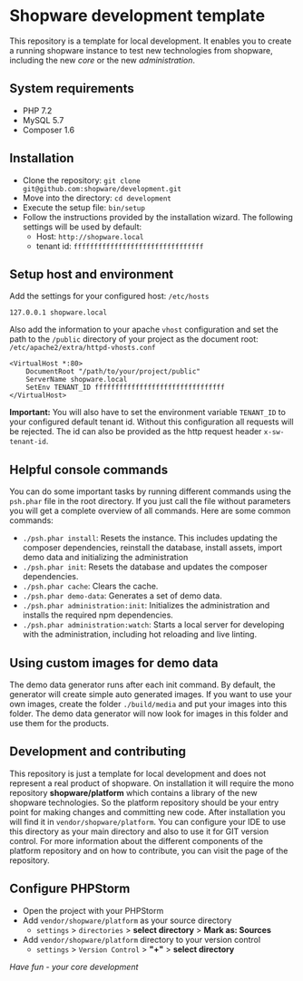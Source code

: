 # Shopware development template
This repository is a template for local development. It enables you to create a running shopware instance to test new technologies from shopware, including the new *core* or the new *administration*. 

## System requirements
* PHP 7.2
* MySQL 5.7
* Composer 1.6

## Installation
* Clone the repository: `git clone git@github.com:shopware/development.git`
* Move into the directory: `cd development`
* Execute the setup file: `bin/setup`
* Follow the instructions provided by the installation wizard. The following settings will be used by default:
    * Host: `http://shopware.local`
    * tenant id: `ffffffffffffffffffffffffffffffff`


## Setup host and environment
Add the settings for your configured host: `/etc/hosts` 
```
127.0.0.1 shopware.local
```

Also add the information to your apache `vhost` configuration and set the path to the `/public` directory of your project as the document root: `/etc/apache2/extra/httpd-vhosts.conf`

```
<VirtualHost *:80>
    DocumentRoot "/path/to/your/project/public"
    ServerName shopware.local
    SetEnv TENANT_ID ffffffffffffffffffffffffffffffff
</VirtualHost>
```
**Important:** You will also have to set the environment variable `TENANT_ID` to your configured default tenant id. Without this configuration all requests will be rejected. The id can also be provided as the http request header `x-sw-tenant-id`.


## Helpful console commands
You can do some important tasks by running different commands using the `psh.phar` file in the root directory. If you just call the file without parameters you will get a complete overview of all commands. Here are some common commands:

* `./psh.phar install`: Resets the instance. This includes updating the composer dependencies, reinstall the database, install assets, import demo data and initializing the administration
* `./psh.phar init`: Resets the database and updates the composer dependencies.
* `./psh.phar cache`: Clears the cache.
* `./psh.phar demo-data`: Generates a set of demo data.
* `./psh.phar administration:init`: Initializes the administration and installs the required npm dependencies.
* `./psh.phar administration:watch`: Starts a local server for developing with the administration, including hot reloading and live linting.


## Using custom images for demo data
The demo data generator runs after each init command. By default, the generator will create simple auto generated images. If you want to use your own images, create the folder `./build/media` and put your images into this folder. The demo data generator will now look for images in this folder and use them for the products.


## Development and contributing
This repository is just a template for local development and does not represent a real product of shopware. On installation it will require the mono repository **shopware/platform** which contains a library of the new shopware technologies. So the platform repository should be your entry point for making changes and committing new code. After installation you will find it in `vendor/shopware/platform`. You can configure your IDE to use this directory as your main directory and also to use it for GIT version control. For more information about the different components of the platform repository and on how to contribute, you can visit the page of the repository.


## Configure PHPStorm
* Open the project with your PHPStorm
* Add `vendor/shopware/platform` as your source directory
    * `settings` > `directories` > **select directory** > **Mark as: Sources**
* Add `vendor/shopware/platform` directory to your version control
    * `settings` > `Version Control` > **"+"** > **select directory**


*Have fun - your core development*  
